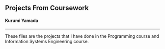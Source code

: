 ## Projects From Coursework
#### Kurumi Yamada
---
  These files are the projects that I have done in the Programming course and Information Systems Engineering course.
